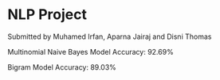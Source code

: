 # NLP Project
Submitted by
Muhamed Irfan, Aparna Jairaj and Disni Thomas

Multinomial Naive Bayes Model Accuracy: 92.69%

Bigram Model Accuracy: 89.03%
 

